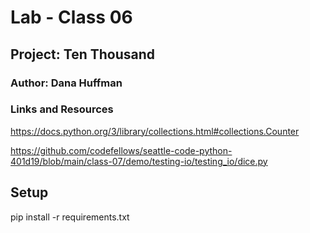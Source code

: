 # Lab - Class 06

## Project: Ten Thousand

### Author: Dana Huffman

### Links and Resources

https://docs.python.org/3/library/collections.html#collections.Counter

https://github.com/codefellows/seattle-code-python-401d19/blob/main/class-07/demo/testing-io/testing_io/dice.py

## Setup

pip install -r requirements.txt